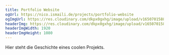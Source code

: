 ```yaml
---
title: Portfolio Website
ogUrl: https://nico.ismaili.de/projects/portfolio-website
ogImgUrl: https://res.cloudinary.com/dkpx0gxhg/image/upload/v1650701588/projects/nicoismailide_og.png
headerImg: https://res.cloudinary.com/dkpx0gxhg/image/upload/v1650701588/projects/nicoismailide.png
headerImgWidth: 1920
headerImgHeight: 1080
---
```


Hier steht die Geschichte eines coolen Projekts.